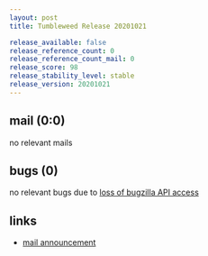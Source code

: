 ```yaml
---
layout: post
title: Tumbleweed Release 20201021

release_available: false
release_reference_count: 0
release_reference_count_mail: 0
release_score: 98
release_stability_level: stable
release_version: 20201021
---
```


## mail (0:0)

no relevant mails

## bugs (0)

<!--more-->

no relevant bugs due to [loss of bugzilla API access](https://bugzilla.opensuse.org/show_bug.cgi?id=1157722)



## links

- [mail announcement](https://lists.opensuse.org/opensuse-factory/2020-10/msg00213.html)
